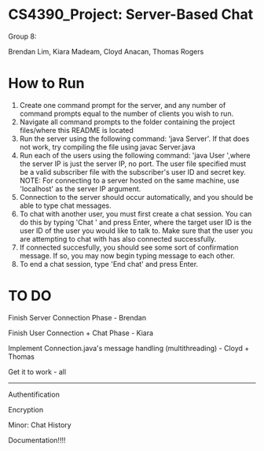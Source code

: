 # CS4390_Project: Server-Based Chat

Group 8:

Brendan Lim, Kiara Madeam, Cloyd Anacan, Thomas Rogers

# How to Run

1. Create one command prompt for the server, and any number of command prompts equal to the number of clients you wish to run.
2. Navigate all command prompts to the folder containing the project files/where this README is located
3. Run the server using the following command: 'java Server'. If that does not work, try compiling the file using javac Server.java
4. Run each of the users using the following command: 'java User <server IP> <user file>',where the server IP is just the server IP, no port. The user file specified must be a valid subscriber file with the subscriber's user ID and secret key.
  NOTE: For connecting to a server hosted on the same machine, use 'localhost' as the server IP argument.
5. Connection to the server should occur automatically, and you should be able to type chat messages.
6. To chat with another user, you must first create a chat session. You can do this by typing 'Chat <target user ID>' and press Enter, where the target user ID is the user ID of the user you would like to talk to. Make sure that the user you are attempting to chat with has also connected successfully.
7. If connected succesfully, you should see some sort of confirmation message. If so, you may now begin typing message to each other.
8. To end a chat session, type 'End chat' and press Enter.

# TO DO
Finish Server Connection Phase - Brendan

Finish User Connection + Chat Phase - Kiara

Implement Connection.java's message handling (multithreading) - Cloyd + Thomas

Get it to work - all

-----

Authentification

Encryption

Minor: Chat History 

Documentation!!!!
